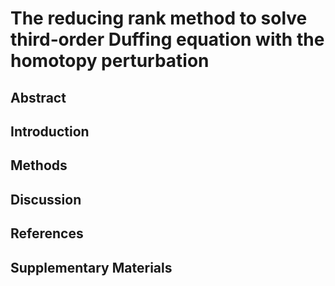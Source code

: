 # The reducing rank method to solve third‐order Duffing equation with the homotopy perturbation

## Abstract

## Introduction

## Methods

## Discussion

## References

## Supplementary Materials

